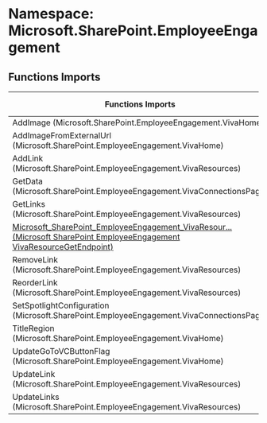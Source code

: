 # Namespace: Microsoft.SharePoint.EmployeeEngagement

## Functions Imports

Functions Imports | SPO | SP 2019 | SP 2016 | SP 2013
----------|:---:|:-------:|:-------:|:-------:
AddImage (Microsoft.SharePoint.EmployeeEngagement.VivaHome) | ✅ | ❌ | ❌ | ❌
AddImageFromExternalUrl (Microsoft.SharePoint.EmployeeEngagement.VivaHome) | ✅ | ❌ | ❌ | ❌
AddLink (Microsoft.SharePoint.EmployeeEngagement.VivaResources) | ✅ | ❌ | ❌ | ❌
GetData (Microsoft.SharePoint.EmployeeEngagement.VivaConnectionsPage) | ✅ | ❌ | ❌ | ❌
GetLinks (Microsoft.SharePoint.EmployeeEngagement.VivaResources) | ✅ | ❌ | ❌ | ❌
[<span title="Microsoft_SharePoint_EmployeeEngagement_VivaResourceGetEndpoint">Microsoft_SharePoint_EmployeeEngagement_VivaResour...</span> (Microsoft SharePoint EmployeeEngagement VivaResourceGetEndpoint)](./Functions/Microsoft_SharePoint_EmployeeEngagement_VivaResourceGetEndpoint.md) | ✅ | ❌ | ❌ | ❌
RemoveLink (Microsoft.SharePoint.EmployeeEngagement.VivaResources) | ✅ | ❌ | ❌ | ❌
ReorderLink (Microsoft.SharePoint.EmployeeEngagement.VivaResources) | ✅ | ❌ | ❌ | ❌
SetSpotlightConfiguration (Microsoft.SharePoint.EmployeeEngagement.VivaConnectionsPage) | ✅ | ❌ | ❌ | ❌
TitleRegion (Microsoft.SharePoint.EmployeeEngagement.VivaHome) | ✅ | ❌ | ❌ | ❌
UpdateGoToVCButtonFlag (Microsoft.SharePoint.EmployeeEngagement.VivaHome) | ✅ | ❌ | ❌ | ❌
UpdateLink (Microsoft.SharePoint.EmployeeEngagement.VivaResources) | ✅ | ❌ | ❌ | ❌
UpdateLinks (Microsoft.SharePoint.EmployeeEngagement.VivaResources) | ✅ | ❌ | ❌ | ❌